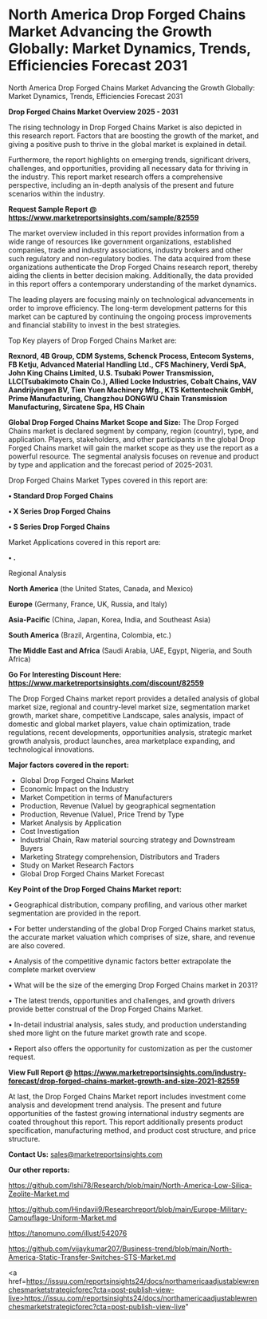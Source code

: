 # North America Drop Forged Chains Market Advancing the Growth Globally: Market Dynamics, Trends, Efficiencies Forecast 2031
North America Drop Forged Chains Market Advancing the Growth Globally: Market Dynamics, Trends, Efficiencies Forecast 2031

<Strong> Drop Forged Chains Market Overview 2025 - 2031</strong>

The rising technology in Drop Forged Chains Market is also depicted in this research report. Factors that are boosting the growth of the market, and giving a positive push to thrive in the global market is explained in detail.

Furthermore, the report highlights on emerging trends, significant drivers, challenges, and opportunities, providing all necessary data for thriving in the industry. This report market research offers a comprehensive perspective, including an in-depth analysis of the present and future scenarios within the industry.

<strong>Request Sample Report @ <a href=https://www.marketreportsinsights.com/sample/82559>https://www.marketreportsinsights.com/sample/82559</a></strong>

The market overview included in this report provides information from a wide range of resources like government organizations, established companies, trade and industry associations, industry brokers and other such regulatory and non-regulatory bodies. The data acquired from these organizations authenticate the Drop Forged Chains research report, thereby aiding the clients in better decision making. Additionally, the data provided in this report offers a contemporary understanding of the market dynamics.

The leading players are focusing mainly on technological advancements in order to improve efficiency. The long-term development patterns for this market can be captured by continuing the ongoing process improvements and financial stability to invest in the best strategies.

Top Key players of Drop Forged Chains Market are:

<strong>Rexnord, 4B Group, CDM Systems, Schenck Process, Entecom Systems, FB Ketju, Advanced Material Handling Ltd., CFS Machinery, Verdi SpA, John King Chains Limited, U.S. Tsubaki Power Transmission, LLC(Tsubakimoto Chain Co.), Allied Locke Industries, Cobalt Chains, VAV Aandrijvingen BV, Tien Yuen Machinery Mfg., KTS Kettentechnik GmbH, Prime Manufacturing, Changzhou DONGWU Chain Transmission Manufacturing, Sircatene Spa, HS Chain</strong>

<strong><b>Global Drop Forged Chains Market Scope and Size:</b></strong>
The Drop Forged Chains market is declared segment by company, region (country), type, and application. Players, stakeholders, and other participants in the global Drop Forged Chains market will gain the market scope as they use the report as a powerful resource. The segmental analysis focuses on revenue and product by type and application and the forecast period of 2025-2031.

Drop Forged Chains Market Types covered in this report are:

<strong>• Standard Drop Forged Chains

• X Series Drop Forged Chains

• S Series Drop Forged Chains</strong>

Market Applications covered in this report are:

<strong>• .</strong> 

Regional Analysis

<strong>North America</strong> (the United States, Canada, and Mexico)

<strong>Europe</strong> (Germany, France, UK, Russia, and Italy)

<strong>Asia-Pacific</strong> (China, Japan, Korea, India, and Southeast Asia)

<strong>South America</strong> (Brazil, Argentina, Colombia, etc.)

<strong>The Middle East and Africa</strong> (Saudi Arabia, UAE, Egypt, Nigeria, and South Africa)

<strong>Go For Interesting Discount Here: <a href=https://www.marketreportsinsights.com/discount/82559>https://www.marketreportsinsights.com/discount/82559</a></strong>

The Drop Forged Chains market report provides a detailed analysis of global market size, regional and country-level market size, segmentation market growth, market share, competitive Landscape, sales analysis, impact of domestic and global market players, value chain optimization, trade regulations, recent developments, opportunities analysis, strategic market growth analysis, product launches, area marketplace expanding, and technological innovations.

<strong><b>Major factors covered in the report:</b></strong>
<ul>
  <li>Global Drop Forged Chains Market </li>
  <li>Economic Impact on the Industry</li>
  <li>Market Competition in terms of Manufacturers</li>
  <li>Production, Revenue (Value) by geographical segmentation</li>
  <li>Production, Revenue (Value), Price Trend by Type</li>
  <li>Market Analysis by Application</li>
  <li>Cost Investigation</li>
  <li>Industrial Chain, Raw material sourcing strategy and Downstream Buyers</li>
  <li>Marketing Strategy comprehension, Distributors and Traders</li>
  <li>Study on Market Research Factors</li>
  <li>Global Drop Forged Chains Market Forecast</li>
</ul>

<strong><b>Key Point of the Drop Forged Chains Market report:</b></strong>

• Geographical distribution, company profiling, and various other market segmentation are provided in the report.

• For better understanding of the global Drop Forged Chains market status, the accurate market valuation which comprises of size, share, and revenue are also covered.

• Analysis of the competitive dynamic factors better extrapolate the complete market overview

• What will be the size of the emerging Drop Forged Chains market in 2031?

• The latest trends, opportunities and challenges, and growth drivers provide better construal of the Drop Forged Chains Market.

• In-detail industrial analysis, sales study, and production understanding shed more light on the future market growth rate and scope.

• Report also offers the opportunity for customization as per the customer request.

<strong><b>View Full Report @ <a href=https://www.marketreportsinsights.com/industry-forecast/drop-forged-chains-market-growth-and-size-2021-82559>https://www.marketreportsinsights.com/industry-forecast/drop-forged-chains-market-growth-and-size-2021-82559</a></b></strong>


At last, the Drop Forged Chains Market report includes investment come analysis and development trend analysis. The present and future opportunities of the fastest growing international industry segments are coated throughout this report. This report additionally presents product specification, manufacturing method, and product cost structure, and price structure.

<strong>Contact Us:</strong>
sales@marketreportsinsights.com

<strong>Our other reports:</strong>

<a href=https://github.com/Ishi78/Research/blob/main/North-America-Low-Silica-Zeolite-Market.md>https://github.com/Ishi78/Research/blob/main/North-America-Low-Silica-Zeolite-Market.md</a>

<a href=https://github.com/Hindavii9/Researchreport/blob/main/Europe-Military-Camouflage-Uniform-Market.md>https://github.com/Hindavii9/Researchreport/blob/main/Europe-Military-Camouflage-Uniform-Market.md</a>

<a href=https://tanomuno.com/illust/542076>https://tanomuno.com/illust/542076</a>

<a href=https://github.com/vijaykumar207/Business-trend/blob/main/North-America-Static-Transfer-Switches-STS-Market.md>https://github.com/vijaykumar207/Business-trend/blob/main/North-America-Static-Transfer-Switches-STS-Market.md</a>

<a href=https://issuu.com/reportsinsights24/docs/northamericaadjustablewrenchesmarketstrategicforec?cta=post-publish-view-live>https://issuu.com/reportsinsights24/docs/northamericaadjustablewrenchesmarketstrategicforec?cta=post-publish-view-live</a>"
